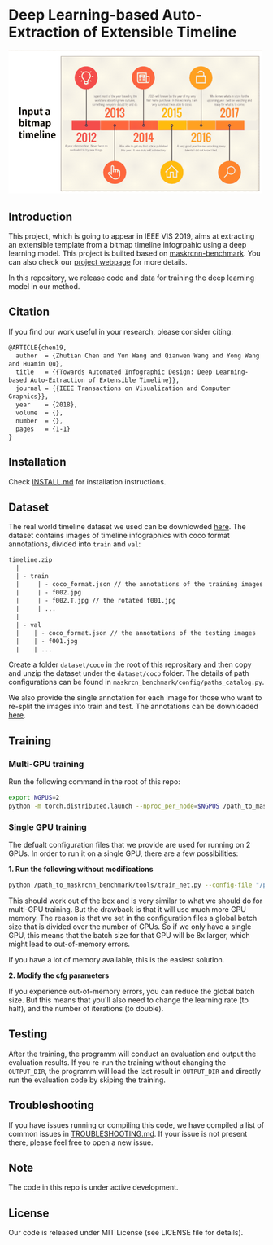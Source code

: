 # Deep Learning-based Auto-Extraction of Extensible Timeline


<img src="./demo/intro_full.gif" width="500">

## Introduction
This project, which is going to appear in IEEE VIS 2019, aims at extracting an extensible template from a bitmap timeline infogrpahic using a deep learning model. 
This project is builted based on [maskrcnn-benchmark](https://github.com/facebookresearch/maskrcnn-benchmark).
You can also check our [project webpage](https://chenzhutian.org/auto-infog-timeline/) for more details.

In this repository, we release code and data for training the deep learning model
in our method.

## Citation
If you find our work useful in your research, please consider citing:
```
@ARTICLE{chen19, 
  author  = {Zhutian Chen and Yun Wang and Qianwen Wang and Yong Wang and Huamin Qu},
  title   = {{Towards Automated Infographic Design: Deep Learning-based Auto-Extraction of Extensible Timeline}},
  journal = {{IEEE Transactions on Visualization and Computer Graphics}},
  year    = {2018}, 
  volume  = {}, 
  number  = {}, 
  pages   = {1-1}
}
```

## Installation

Check [INSTALL.md](INSTALL.md) for installation instructions.

## Dataset
The real world timeline dataset we used can be downlowded [here](https://hkustconnect-my.sharepoint.com/:u:/g/personal/zchenbn_connect_ust_hk/ERa04v7ULwlJpvn_0YRRtHsBF7QFBp77t_7caxb8QR2QVg?e=ZKfomX).
The dataset contains images of timeline infographics with coco format annotations, 
divided into `train` and `val`:
```
timeline.zip
  |
  | - train
  |     | - coco_format.json // the annotations of the training images
  |     | - f002.jpg
  |     | - f002.T.jpg // the rotated f001.jpg
  |     | ...
  |
  | - val
  |    | - coco_format.json // the annotations of the testing images
  |    | - f001.jpg
  |    | ...
```
Create a folder `dataset/coco` in the root of this reprositary and 
then copy and unzip the dataset under the `dataset/coco` folder.
The details of path configurations can be found in `maskrcn_benchmark/config/paths_catalog.py`.

We also provide the single annotation for each image for those who want to re-split
the images into train and test. The annotations can be downloaded [here](https://hkustconnect-my.sharepoint.com/:u:/g/personal/zchenbn_connect_ust_hk/ESmSvxTW2cFJuV1vc5Z7H9UB9tgb1rQtttYYVSWj1b0kcg?e=MVFt3g).

## Training

### Multi-GPU training

Run the following command in the root of this repo:
```bash
export NGPUS=2
python -m torch.distributed.launch --nproc_per_node=$NGPUS /path_to_maskrcnn_benchmark/tools/train_net.py --config-file "path/to/config/file.yaml"
```

### Single GPU training

The defualt configuration files that we provide are used for running on 2 GPUs.
In order to run it on a single GPU, there are a few possibilities:

**1. Run the following without modifications**
```bash
python /path_to_maskrcnn_benchmark/tools/train_net.py --config-file "/path/to/config/file.yaml"
```
This should work out of the box and is very similar to what we should do for multi-GPU training.
But the drawback is that it will use much more GPU memory. The reason is that we set in the
configuration files a global batch size that is divided over the number of GPUs. So if we only
have a single GPU, this means that the batch size for that GPU will be 8x larger, which might lead
to out-of-memory errors.

If you have a lot of memory available, this is the easiest solution.

**2. Modify the cfg parameters**

If you experience out-of-memory errors, you can reduce the global batch size. But this means that
you'll also need to change the learning rate (to half), 
and the number of iterations (to double).

## Testing
After the training, the programm will conduct an evaluation and output the evaluation results. If you re-run the training without changing the `OUTPUT_DIR`,
the programm will load the last result in `OUTPUT_DIR` and directly run the evaluation code by skiping the training.

## Troubleshooting
If you have issues running or compiling this code, we have compiled a list of common issues in
[TROUBLESHOOTING.md](TROUBLESHOOTING.md). If your issue is not present there, please feel
free to open a new issue.

## Note
The code in this repo is under active development.

## License
Our code is released under MIT License (see LICENSE file for details).
